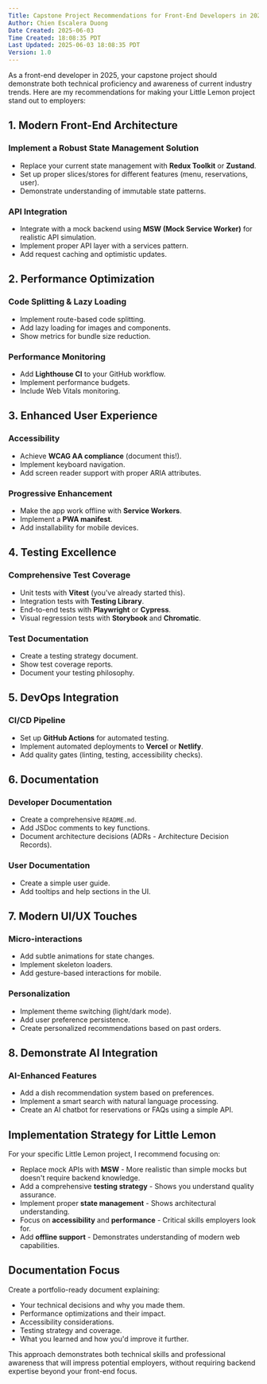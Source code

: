 ```yaml
---
Title: Capstone Project Recommendations for Front-End Developers in 2025
Author: Chien Escalera Duong
Date Created: 2025-06-03
Time Created: 18:08:35 PDT
Last Updated: 2025-06-03 18:08:35 PDT
Version: 1.0
---
```


As a front-end developer in 2025, your capstone project should demonstrate both technical proficiency and awareness of current industry trends. Here are my recommendations for making your Little Lemon project stand out to employers:

## 1. Modern Front-End Architecture

### Implement a Robust State Management Solution
- Replace your current state management with **Redux Toolkit** or **Zustand**.
- Set up proper slices/stores for different features (menu, reservations, user).
- Demonstrate understanding of immutable state patterns.

### API Integration
- Integrate with a mock backend using **MSW (Mock Service Worker)** for realistic API simulation.
- Implement proper API layer with a services pattern.
- Add request caching and optimistic updates.

## 2. Performance Optimization

### Code Splitting & Lazy Loading
- Implement route-based code splitting.
- Add lazy loading for images and components.
- Show metrics for bundle size reduction.

### Performance Monitoring
- Add **Lighthouse CI** to your GitHub workflow.
- Implement performance budgets.
- Include Web Vitals monitoring.

## 3. Enhanced User Experience

### Accessibility
- Achieve **WCAG AA compliance** (document this!).
- Implement keyboard navigation.
- Add screen reader support with proper ARIA attributes.

### Progressive Enhancement
- Make the app work offline with **Service Workers**.
- Implement a **PWA manifest**.
- Add installability for mobile devices.

## 4. Testing Excellence

### Comprehensive Test Coverage
- Unit tests with **Vitest** (you've already started this).
- Integration tests with **Testing Library**.
- End-to-end tests with **Playwright** or **Cypress**.
- Visual regression tests with **Storybook** and **Chromatic**.

### Test Documentation
- Create a testing strategy document.
- Show test coverage reports.
- Document your testing philosophy.

## 5. DevOps Integration

### CI/CD Pipeline
- Set up **GitHub Actions** for automated testing.
- Implement automated deployments to **Vercel** or **Netlify**.
- Add quality gates (linting, testing, accessibility checks).

## 6. Documentation

### Developer Documentation
- Create a comprehensive `README.md`.
- Add JSDoc comments to key functions.
- Document architecture decisions (ADRs - Architecture Decision Records).

### User Documentation
- Create a simple user guide.
- Add tooltips and help sections in the UI.

## 7. Modern UI/UX Touches

### Micro-interactions
- Add subtle animations for state changes.
- Implement skeleton loaders.
- Add gesture-based interactions for mobile.

### Personalization
- Implement theme switching (light/dark mode).
- Add user preference persistence.
- Create personalized recommendations based on past orders.

## 8. Demonstrate AI Integration

### AI-Enhanced Features
- Add a dish recommendation system based on preferences.
- Implement a smart search with natural language processing.
- Create an AI chatbot for reservations or FAQs using a simple API.

## Implementation Strategy for Little Lemon

For your specific Little Lemon project, I recommend focusing on:

- Replace mock APIs with **MSW** - More realistic than simple mocks but doesn't require backend knowledge.
- Add a comprehensive **testing strategy** - Shows you understand quality assurance.
- Implement proper **state management** - Shows architectural understanding.
- Focus on **accessibility** and **performance** - Critical skills employers look for.
- Add **offline support** - Demonstrates understanding of modern web capabilities.

## Documentation Focus

Create a portfolio-ready document explaining:

- Your technical decisions and why you made them.
- Performance optimizations and their impact.
- Accessibility considerations.
- Testing strategy and coverage.
- What you learned and how you'd improve it further.

This approach demonstrates both technical skills and professional awareness that will impress potential employers, without requiring backend expertise beyond your front-end focus.
